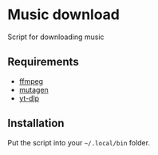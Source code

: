 # Music download
Script for downloading music

## Requirements
- [ffmpeg](https://ffmpeg.org)
- [mutagen](https://github.com/quodlibet/mutagen)
- [yt-dlp](https://github.com/yt-dlp/yt-dlp)

## Installation
Put the script into your `~/.local/bin` folder.
